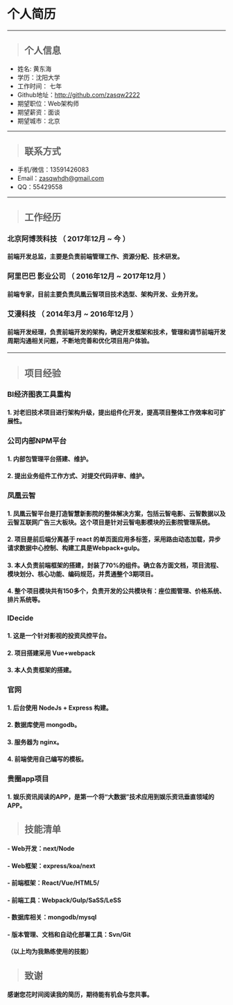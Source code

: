 # 个人简历

---

>  ## 个人信息
- 姓名: 黄东海
- 学历：沈阳大学
- 工作时间： 七年
- Github地址：http://github.com/zasqw2222
- 期望职位：Web架构师
- 期望薪资：面谈
- 期望城市：北京

---
>  ## 联系方式
- 手机/微信：13591426083
- Email：zasqwhdh@gmail.com
- QQ：55429558

---
> ## 工作经历
### 北京阿博茨科技 （ 2017年12月 ~ 今 ）
#### 前端开发总监，主要是负责前端管理工作、资源分配、技术研发。
### 阿里巴巴 影业公司 （ 2016年12月 ~ 2017年12月 ）
#### 前端专家，目前主要负责凤凰云智项目技术选型、架构开发、业务开发。
### 艾漫科技 （ 2014年3月 ~ 2016年12月 ）
#### 前端开发经理，负责前端开发的架构，确定开发框架和技术，管理和调节前端开发周期沟通相关问题，不断地完善和优化项目用户体验。
---
> ## 项目经验
### BI经济图表工具重构
#### 1. 对老旧技术项目进行架构升级，提出组件化开发，提高项目整体工作效率和可扩展性。
### 公司内部NPM平台
#### 1. 内部包管理平台搭建、维护。
#### 2. 提出业务组件工作方式、对提交代码评审、维护。
### 凤凰云智
#### 1. 凤凰云智平台是打造智慧新影院的整体解决方案，包括云智电影、云智数据以及云智互联网广告三大板块。这个项目是针对云智电影模块的云影院管理系统。
#### 2. 项目是前后端分离基于 react 的单页面应用多标签，采用路由动态加载，异步请求数据中心控制、构建工具是Webpack+gulp。
#### 3. 本人负责前端框架的搭建，封装了70%的组件。确立各方面文档，项目流程、模块划分、核心功能、编码规范，并贯通整个3期项目。
#### 4. 整个项目模块共有150多个，负责开发的公共模块有：座位图管理、价格系统、排片系统等。 

### IDecide
#### 1. 这是一个针对影视的投资风控平台。
#### 2. 项目搭建采用 Vue+webpack
#### 3. 本人负责框架的搭建。

### 官网
#### 1. 后台使用 NodeJs + Express 构建。
#### 2. 数据库使用 mongodb。
#### 3. 服务器为 nginx。
#### 4. 前端使用自己编写的模板。

### 贵圈app项目
#### 1. 娱乐资讯阅读的APP，是第一个将“大数据”技术应用到娱乐资讯垂直领域的APP。

> ## 技能清单

#### - Web开发：next/Node
#### - Web框架：express/koa/next
#### - 前端框架：React/Vue/HTML5/
#### - 前端工具：Webpack/Gulp/SaSS/LeSS
#### - 数据库相关：mongodb/mysql
#### - 版本管理、文档和自动化部署工具：Svn/Git
#### （以上均为我熟练使用的技能）
> ## 致谢

#### 感谢您花时间阅读我的简历，期待能有机会与您共事。

